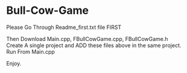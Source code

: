 # Bull-Cow-Game
Please Go Through Readme_first.txt file FIRST

Then Download Main.cpp, FBullCowGame.cpp, FBullCowGame.h                                                                        
Create A single project and ADD these files above in the same project.                              
Run From Main.cpp

Enjoy.
